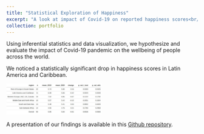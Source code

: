 ```yaml
---
title: "Statistical Exploration of Happiness"
excerpt: "A look at impact of Covid-19 on reported happiness scores<br/><img src='/images/thumbnail_557_proj.png'>"
collection: portfolio
---
```


Using inferential statistics and data visualization, we hypothesize and evaluate the impact of Covid-19 pandemic on the wellbeing of people across the world.

We noticed a statistically significant drop in happiness scores in Latin America and Caribbean.

<img src="/images/557_proj_table.png" width="50%"/>

A presentation of our findings is available in this [Github repository](https://github.com/abhishekiitm/DATA_557_Applied_Statistics_and_Experimental_Design).